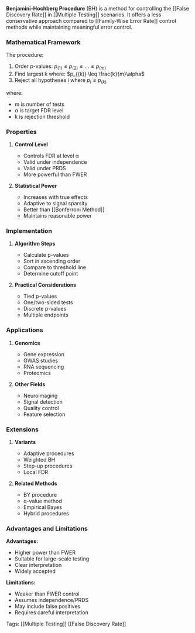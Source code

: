 **Benjamini-Hochberg Procedure** (BH) is a method for controlling the [[False Discovery Rate]] in [[Multiple Testing]] scenarios. It offers a less conservative approach compared to [[Family-Wise Error Rate]] control methods while maintaining meaningful error control.

### Mathematical Framework
The procedure:

1. Order p-values: $p_{(1)} \leq p_{(2)} \leq ... \leq p_{(m)}$
2. Find largest k where: $p_{(k)} \leq \frac{k}{m}\alpha$
3. Reject all hypotheses i where $p_i \leq p_{(k)}$

where:
- m is number of tests
- α is target FDR level
- k is rejection threshold

### Properties
1. **Control Level**
   - Controls FDR at level α
   - Valid under independence
   - Valid under PRDS
   - More powerful than FWER

2. **Statistical Power**
   - Increases with true effects
   - Adaptive to signal sparsity
   - Better than [[Bonferroni Method]]
   - Maintains reasonable power

### Implementation
1. **Algorithm Steps**
   - Calculate p-values
   - Sort in ascending order
   - Compare to threshold line
   - Determine cutoff point

2. **Practical Considerations**
   - Tied p-values
   - One/two-sided tests
   - Discrete p-values
   - Multiple endpoints

### Applications
1. **Genomics**
   - Gene expression
   - GWAS studies
   - RNA sequencing
   - Proteomics

2. **Other Fields**
   - Neuroimaging
   - Signal detection
   - Quality control
   - Feature selection

### Extensions
1. **Variants**
   - Adaptive procedures
   - Weighted BH
   - Step-up procedures
   - Local FDR

2. **Related Methods**
   - BY procedure
   - q-value method
   - Empirical Bayes
   - Hybrid procedures

### Advantages and Limitations
**Advantages:**
- Higher power than FWER
- Suitable for large-scale testing
- Clear interpretation
- Widely accepted

**Limitations:**
- Weaker than FWER control
- Assumes independence/PRDS
- May include false positives
- Requires careful interpretation

Tags:
[[Multiple Testing]]
[[False Discovery Rate]]
